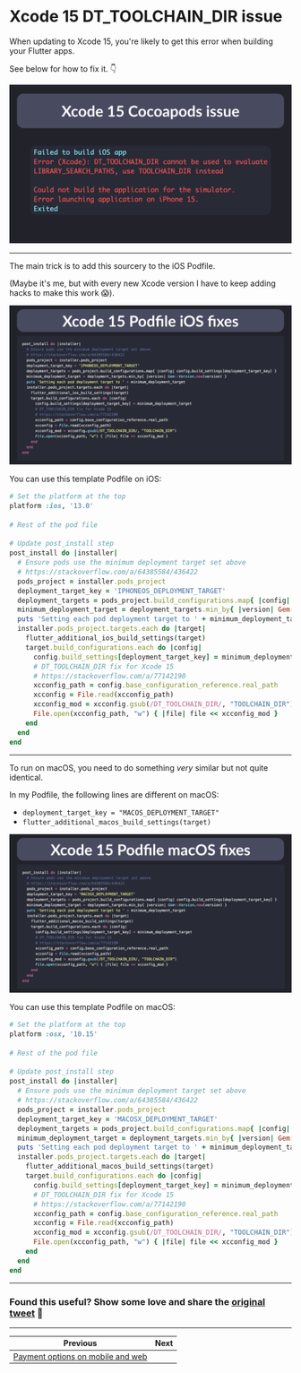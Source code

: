 # Xcode 15 DT_TOOLCHAIN_DIR issue

When updating to Xcode 15, you're likely to get this error when building your Flutter apps.

See below for how to fix it. 👇

![](125.1.png)

---

The main trick is to add this sourcery to the iOS Podfile.

(Maybe it's me, but with every new Xcode version I have to keep adding hacks to make this work 😱).

![](125.2.png)

You can use this template Podfile on iOS:

```ruby
# Set the platform at the top
platform :ios, '13.0'

# Rest of the pod file

# Update post_install step
post_install do |installer|
  # Ensure pods use the minimum deployment target set above
  # https://stackoverflow.com/a/64385584/436422
  pods_project = installer.pods_project
  deployment_target_key = 'IPHONEOS_DEPLOYMENT_TARGET'
  deployment_targets = pods_project.build_configurations.map{ |config| config.build_settings[deployment_target_key] }
  minimum_deployment_target = deployment_targets.min_by{ |version| Gem::Version.new(version) }
  puts 'Setting each pod deployment target to ' + minimum_deployment_target
  installer.pods_project.targets.each do |target|
    flutter_additional_ios_build_settings(target)
    target.build_configurations.each do |config|
      config.build_settings[deployment_target_key] = minimum_deployment_target
      # DT_TOOLCHAIN_DIR fix for Xcode 15
      # https://stackoverflow.com/a/77142190
      xcconfig_path = config.base_configuration_reference.real_path
      xcconfig = File.read(xcconfig_path)
      xcconfig_mod = xcconfig.gsub(/DT_TOOLCHAIN_DIR/, "TOOLCHAIN_DIR")
      File.open(xcconfig_path, "w") { |file| file << xcconfig_mod }
    end
  end
end
```

---

To run on macOS, you need to do something *very* similar but not quite identical.

In my Podfile, the following lines are different on macOS:

- `deployment_target_key = "MACOS_DEPLOYMENT_TARGET"`
- `flutter_additional_macos_build_settings(target)`

![](125.3.png)

You can use this template Podfile on macOS:

```ruby
# Set the platform at the top
platform :osx, '10.15'

# Rest of the pod file

# Update post_install step
post_install do |installer|
  # Ensure pods use the minimum deployment target set above
  # https://stackoverflow.com/a/64385584/436422
  pods_project = installer.pods_project
  deployment_target_key = 'MACOSX_DEPLOYMENT_TARGET'
  deployment_targets = pods_project.build_configurations.map{ |config| config.build_settings[deployment_target_key] }
  minimum_deployment_target = deployment_targets.min_by{ |version| Gem::Version.new(version) }
  puts 'Setting each pod deployment target to ' + minimum_deployment_target
  installer.pods_project.targets.each do |target|
    flutter_additional_macos_build_settings(target)
    target.build_configurations.each do |config|
      config.build_settings[deployment_target_key] = minimum_deployment_target
      # DT_TOOLCHAIN_DIR fix for Xcode 15
      # https://stackoverflow.com/a/77142190
      xcconfig_path = config.base_configuration_reference.real_path
      xcconfig = File.read(xcconfig_path)
      xcconfig_mod = xcconfig.gsub(/DT_TOOLCHAIN_DIR/, "TOOLCHAIN_DIR")
      File.open(xcconfig_path, "w") { |file| file << xcconfig_mod }
    end
  end
end
```

---

### Found this useful? Show some love and share the [original tweet](https://twitter.com/biz84/status/1709225405637382171) 🙏

---

| Previous | Next |
| -------- | ---- |
| [Payment options on mobile and web](../0124-payment-options-mobile-web/index.md) |  |

